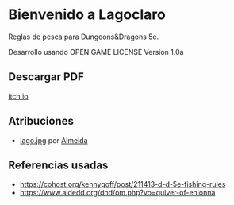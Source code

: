 # Bienvenido a Lagoclaro
Reglas de pesca para Dungeons&amp;Dragons 5e.

Desarrollo usando OPEN	GAME	LICENSE	Version	1.0a

## Descargar PDF
[itch.io](https://gwannon.itch.io/bienvenido-a-lagoclaro)

## Atribuciones
* [lago.jpg](https://pixabay.com/illustrations/landscape-sky-clouds-blue-lake-3606096/) por [Almeida](https://pixabay.com/users/aalmeidah-4277022/)

## Referencias usadas
* https://cohost.org/kennygoff/post/211413-d-d-5e-fishing-rules
* https://www.aidedd.org/dnd/om.php?vo=quiver-of-ehlonna